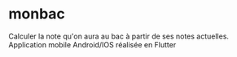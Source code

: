# monbac
Calculer la note qu'on aura au bac à partir de ses notes actuelles. Application mobile Android/IOS réalisée en Flutter

